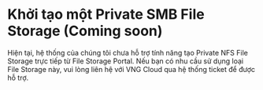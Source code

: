 # Khởi tạo một Private SMB File Storage (Coming soon)

Hiện tại, hệ thống của chúng tôi chưa hỗ trợ tính năng tạo Private NFS File Storage trực tiếp từ File Storage Portal. Nếu bạn có nhu cầu sử dụng loại File Storage này, vui lòng liên hệ với VNG Cloud qua hệ thống ticket để được hỗ trợ.
